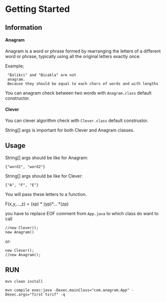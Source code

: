 # Getting Started

## Information

#### Anagram
Anagram is a word or phrase formed by rearranging the letters of a different word or phrase, typically using all the original letters exactly once.

Example;
```
 "Balikci" and "Bicakla" are not 
 anagram.
 Because they should be equal to each chars of words and with lengths
```

You can anagram check between two words with `Anagram.class` default constructor.


#### Clever
You can clever algorithm check with `Clever.class` default construstor. 


String[] args is important for both Clever and Anagram classes. 


## Usage

String[] args should be like for Anagram:
    
    {"word1", "word2"}

String[] args should be like for Clever:

    {"A", "F", "E"}

You will pass these letters to a function.

F(x,y,...,z) = (xp) * (yp)*... *(zp)

you have to replace EOF comment from `App.java` to which class do want to call

    //new Clever();
    new Anagram()

or:

    new Clever();
    //new Anagram();


## RUN
    
    mvn clean install

    mvn compile exec:java -Dexec.mainClass="com.anagram.App" -Dexec.args="first tsrif" -q

